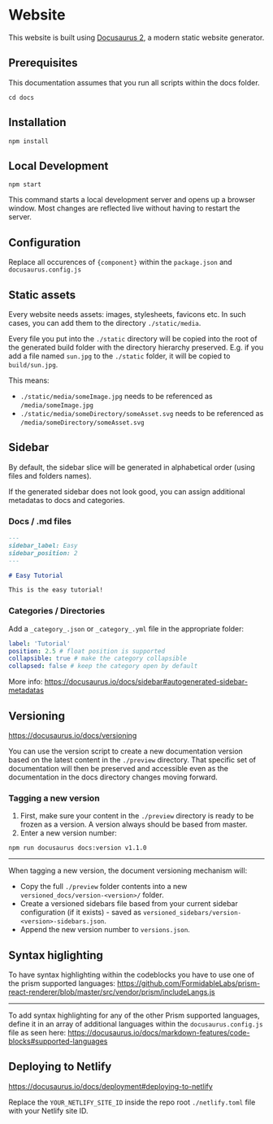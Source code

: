 # Website

This website is built using [Docusaurus 2](https://docusaurus.io/), a modern static website generator.

## Prerequisites
This documentation assumes that you run all scripts within the docs folder.

```console
cd docs
```


## Installation

```console
npm install
```

## Local Development

```console
npm start
```

This command starts a local development server and opens up a browser window. Most changes are reflected live without having to restart the server.

## Configuration

Replace all occurences of `{component}` within the `package.json` and `docusaurus.config.js`

## Static assets
Every website needs assets: images, stylesheets, favicons etc. In such cases, you can add them to the directory `./static/media`.

Every file you put into the `./static` directory will be copied into the root of the generated build folder with the directory hierarchy preserved. E.g. if you add a file named `sun.jpg` to the `./static` folder, it will be copied to `build/sun.jpg`.

This means:

- `./static/media/someImage.jpg` needs to be referenced as `/media/someImage.jpg`
- `./static/media/someDirectory/someAsset.svg` needs to be referenced as `/media/someDirectory/someAsset.svg`

## Sidebar
By default, the sidebar slice will be generated in alphabetical order (using files and folders names).

If the generated sidebar does not look good, you can assign additional metadatas to docs and categories.

### Docs / .md files
```markdown
---
sidebar_label: Easy
sidebar_position: 2
---

# Easy Tutorial

This is the easy tutorial!
```

### Categories / Directories

Add a `_category_.json` or `_category_.yml` file in the appropriate folder:

```yaml
label: 'Tutorial'
position: 2.5 # float position is supported
collapsible: true # make the category collapsible
collapsed: false # keep the category open by default
```

More info: https://docusaurus.io/docs/sidebar#autogenerated-sidebar-metadatas

## Versioning
https://docusaurus.io/docs/versioning

You can use the version script to create a new documentation version based on the latest content in the `./preview` directory. That specific set of documentation will then be preserved and accessible even as the documentation in the docs directory changes moving forward.

### Tagging a new version

1. First, make sure your content in the `./preview` directory is ready to be frozen as a version. A version always should be based from master.
2. Enter a new version number: 
   
`npm run docusaurus docs:version v1.1.0`

---
When tagging a new version, the document versioning mechanism will:

- Copy the full `./preview` folder contents into a new `versioned_docs/version-<version>/` folder.
- Create a versioned sidebars file based from your current sidebar configuration (if it exists) - saved as `versioned_sidebars/version-<version>-sidebars.json`.
- Append the new version number to `versions.json`.

## Syntax higlighting

To have syntax highlighting within the codeblocks you have to use one of the prism supported languages:
https://github.com/FormidableLabs/prism-react-renderer/blob/master/src/vendor/prism/includeLangs.js

---

To add syntax highlighting for any of the other Prism supported languages, define it in an array of additional languages within the `docusaurus.config.js` file as seen here:
https://docusaurus.io/docs/markdown-features/code-blocks#supported-languages

## Deploying to Netlify

https://docusaurus.io/docs/deployment#deploying-to-netlify

Replace the `YOUR_NETLIFY_SITE_ID` inside the repo root `./netlify.toml` file with your Netlify site ID.

